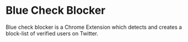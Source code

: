 # Blue Check Blocker

Blue check blocker is a Chrome Extension which detects and creates a block-list of verified users on Twitter.

